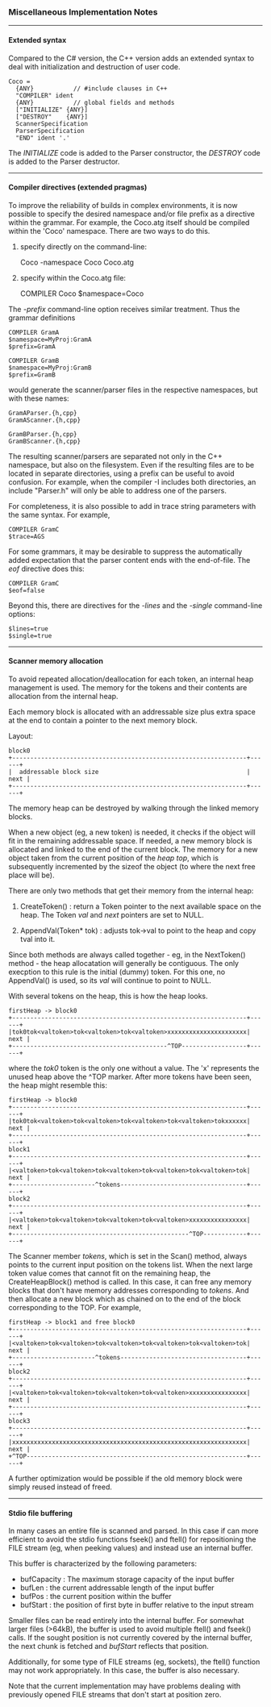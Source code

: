 ### Miscellaneous Implementation Notes

---------------

#### Extended syntax

Compared to the C# version, the C++ version adds an extended syntax
to deal with initialization and destruction of user code.

    Coco =
      {ANY}           // #include clauses in C++
      "COMPILER" ident
      {ANY}           // global fields and methods
      ["INITIALIZE" {ANY}]
      ["DESTROY"    {ANY}]
      ScannerSpecification
      ParserSpecification
      "END" ident '.'


The *INITIALIZE* code is added to the Parser constructor, the
*DESTROY* code is added to the Parser destructor.


---------------

#### Compiler directives (extended pragmas)

To improve the reliability of builds in complex environments, it is
now possible to specify the desired namespace and/or file prefix as a
directive within the grammar. For example, the Coco.atg itself should be
compiled within the 'Coco' namespace. There are two ways to do this.

1. specify directly on the command-line:

    Coco -namespace Coco Coco.atg

2. specify within the Coco.atg file:

    COMPILER Coco
    $namespace=Coco


The *-prefix* command-line option receives similar treatment.
Thus the grammar definitions

    COMPILER GramA
    $namespace=MyProj:GramA
    $prefix=GramA

    COMPILER GramB
    $namespace=MyProj:GramB
    $prefix=GramB


would generate the scanner/parser files in the respective namespaces,
but with these names:

    GramAParser.{h,cpp}
    GramAScanner.{h,cpp}

    GramBParser.{h,cpp}
    GramBScanner.{h,cpp}


The resulting scanner/parsers are separated not only in the C++
namespace, but also on the filesystem. Even if the resulting files are
to be located in separate directories, using a prefix can be useful to
avoid confusion. For example, when the compiler -I includes both
directories, an include "Parser.h" will only be able to address one of
the parsers.

For completeness, it is also possible to add in trace string parameters
with the same syntax. For example,

    COMPILER GramC
    $trace=AGS


For some grammars, it may be desirable to suppress the automatically
added expectation that the parser content ends with the end-of-file.
The *eof* directive does this:

    COMPILER GramC
    $eof=false


Beyond this, there are directives for the *-lines* and the *-single*
command-line options:

    $lines=true
    $single=true


---------------

#### Scanner memory allocation

To avoid repeated allocation/deallocation for each token, an internal
heap management is used. The memory for the tokens and their contents
are allocation from the internal heap.

Each memory block is allocated with an addressable size plus extra space
at the end to contain a pointer to the next memory block.

Layout:

    block0
    +-----------------------------------------------------------------+------+
    |  addressable block size                                         | next |
    +-----------------------------------------------------------------+------+

The memory heap can be destroyed by walking through the linked memory
blocks.

When a new object (eg, a new token) is needed, it checks if the object
will fit in the remaining addressable space. If needed, a new memory
block is allocated and linked to the end of the current block. The
memory for a new object taken from the current position of the *heap
top*, which is subsequently incremented by the sizeof the object (to
where the next free place will be).


There are only two methods that get their memory from the internal heap:

1. CreateToken() : return a Token pointer to the next available space
   on the heap. The Token *val* and *next* pointers are set to NULL.

2. AppendVal(Token* tok) : adjusts tok->val to point to the heap and
   copy tval into it.


Since both methods are always called together - eg, in the NextToken()
method - the heap allocatation will generally be contiguous. The only
execption to this rule is the initial (dummy) token. For this one, no
AppendVal() is used, so its *val* will continue to point to NULL.

With several tokens on the heap, this is how the heap looks.

    firstHeap -> block0
    +-----------------------------------------------------------------+------+
    |tok0tok<valtoken>tok<valtoken>tok<valtoken>xxxxxxxxxxxxxxxxxxxxxx| next |
    +-------------------------------------------^TOP------------------+------+

where the *tok0* token is the only one without a value. The 'x' represents
the unused heap above the ^TOP marker. After more tokens have been seen, the
heap might resemble this:

    firstHeap -> block0
    +-----------------------------------------------------------------+------+
    |tok0tok<valtoken>tok<valtoken>tok<valtoken>tok<valtoken>tokxxxxxx| next |
    +-----------------------------------------------------------------+------+
    block1
    +-----------------------------------------------------------------+------+
    |<valtoken>tok<valtoken>tok<valtoken>tok<valtoken>tok<valtoken>tok| next |
    +-----------------------^tokens-----------------------------------+------+
    block2
    +-----------------------------------------------------------------+------+
    |<valtoken>tok<valtoken>tok<valtoken>tok<valtoken>xxxxxxxxxxxxxxxx| next |
    +-------------------------------------------------^TOP------------+------+

The Scanner member *tokens*, which is set in the Scan() method, always points
to the current input position on the tokens list. When the next large token
value comes that cannot fit on the remaining heap, the CreateHeapBlock()
method is called. In this case, it can free any memory blocks that don't have
memory addresses corresponding to *tokens*. And then allocate a new block
which as chained on to the end of the block corresponding to the TOP.
For example,

    firstHeap -> block1 and free block0
    +-----------------------------------------------------------------+------+
    |<valtoken>tok<valtoken>tok<valtoken>tok<valtoken>tok<valtoken>tok| next |
    +-----------------------^tokens-----------------------------------+------+
    block2
    +-----------------------------------------------------------------+------+
    |<valtoken>tok<valtoken>tok<valtoken>tok<valtoken>xxxxxxxxxxxxxxxx| next |
    +-----------------------------------------------------------------+------+
    block3
    +-----------------------------------------------------------------+------+
    |xxxxxxxxxxxxxxxxxxxxxxxxxxxxxxxxxxxxxxxxxxxxxxxxxxxxxxxxxxxxxxxxx| next |
    +^TOP-------------------------------------------------------------+------+


A further optimization would be possible if the old memory block were simply
reused instead of freed.

---------------

#### Stdio file buffering

In many cases an entire file is scanned and parsed. In this case if
can more efficient to avoid the stdio functions fseek() and ftell()
for repositioning the FILE stream (eg, when peeking values) and instead use
an internal buffer.

This buffer is characterized by the following parameters:

- bufCapacity : The maximum storage capacity of the input buffer
- bufLen : the current addressable length of the input buffer
- bufPos : the current position within the buffer
- bufStart : the position of first byte in buffer relative to the input stream

Smaller files can be read entirely into the internal buffer. For
somewhat larger files (>64kB), the buffer is used to avoid multiple
ftell() and fseek() calls. If the sought position is not currently
covered by the internal buffer, the next chunk is fetched and
*bufStart* reflects that position.

Additionally, for some type of FILE streams (eg, sockets), the ftell()
function may not work appropriately. In this case, the buffer is also
necessary.

Note that the current implementation may have problems dealing with
previously opened FILE streams that don't start at position zero.

